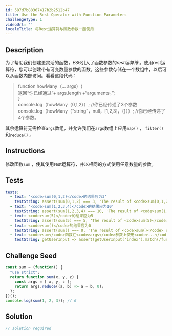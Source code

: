 ```yaml
---
id: 587d7b88367417b2b2512b47
title: Use the Rest Operator with Function Parameters
challengeType: 1
videoUrl: ''
localeTitle: 将Rest运算符与函数参数一起使用
---
```


## Description
<section id="description">为了帮助我们创建更灵活的函数，ES6引入了函数参数的<dfn>rest运算符</dfn> 。使用rest运算符，您可以创建带有可变数量参数的函数。这些参数存储在一个数组中，以后可以从函数内部访问。看看这段代码： <blockquote> function howMany（... args）{ <br>返回“你已经通过”+ args.length +“arguments。”; <br> } <br> console.log（howMany（0,1,2））; //你已经传递了3个参数<br> console.log（howMany（“string”，null，[1,2,3]，{}））; //你已经传递了4个参数。 </blockquote>其余运算符无需检查<code>args</code>数组，并允许我们在<code>args</code>数组上应用<code>map()</code> ， <code>filter()</code>和<code>reduce()</code> 。 </section>

## Instructions
<section id="instructions">修改函数<code>sum</code> ，使其使用rest运算符，并以相同的方式使用任意数量的参数。 </section>

## Tests
<section id='tests'>

```yml
tests:
  - text: '<code>sum(0,1,2)</code>的结果应为3'
    testString: assert(sum(0,1,2) === 3, 'The result of <code>sum(0,1,2)</code> should be 3');
  - text: '<code>sum(1,2,3,4)</code>的结果应为10'
    testString: assert(sum(1,2,3,4) === 10, 'The result of <code>sum(1,2,3,4)</code> should be 10');
  - text: <code>sum(5)</code>的结果应为5
    testString: assert(sum(5) === 5, 'The result of <code>sum(5)</code> should be 5');
  - text: <code>sum()</code>的结果应为0
    testString: assert(sum() === 0, 'The result of <code>sum()</code> should be 0');
  - text: <code>sum</code>函数在<code>args</code>参数上使用<code>...</code> spread运算符。
    testString: getUserInput => assert(getUserInput('index').match(/function\s+sum\s*\(\s*...args\s*\)\s*{/g), 'The <code>sum</code> function uses the <code>...</code> spread operator on the <code>args</code> parameter.');

```

</section>

## Challenge Seed
<section id='challengeSeed'>

<div id='js-seed'>

```js
const sum = (function() {
  "use strict";
  return function sum(x, y, z) {
    const args = [ x, y, z ];
    return args.reduce((a, b) => a + b, 0);
  };
})();
console.log(sum(1, 2, 3)); // 6

```

</div>



</section>

## Solution
<section id='solution'>

```js
// solution required
```
</section>
